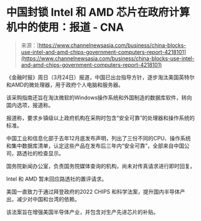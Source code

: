 <!--yml

category: 未分类

date: 2024-05-29 12:37:48

-->

# 中国封锁 Intel 和 AMD 芯片在政府计算机中的使用：报道 - CNA

> 来源：[https://www.channelnewsasia.com/business/china-blocks-use-intel-and-amd-chips-government-computers-report-4218101](https://www.channelnewsasia.com/business/china-blocks-use-intel-and-amd-chips-government-computers-report-4218101)

《金融时报》周日（3月24日）报道，中国已出台指导方针，逐步淘汰美国英特尔和AMD的微处理器，用于政府个人电脑和服务器。

该采购指南还旨在淘汰微软的Windows操作系统和外国制造的数据库软件，转向国内选项，报道称。

报道称，要求乡镇级以上政府机构在采购时包含“安全可靠”的处理器和操作系统的标准。

中国工业和信息化部于去年12月底发布声明，列出了三份不同的CPU、操作系统和集中数据库清单，认定这些产品在发布后三年内“安全可靠”，全部来自中国公司，路透社的检查显示。

国务院新闻办公室，负责国务院媒体查询的机构，尚未对传真请求进行即时回复。

Intel 和 AMD 暂未回应路透社的置评请求。

美国一直致力于通过拜登政府的2022 CHIPS 和科学法案，提升国内半导体产出，减少对中国和台湾的依赖。

该法案旨在增强美国半导体产业，并包含对生产先进芯片的补贴。
